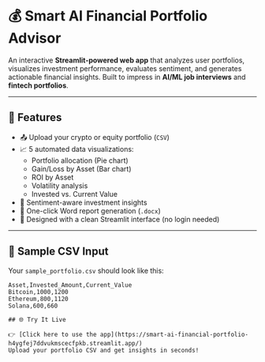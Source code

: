 # 💰 Smart AI Financial Portfolio Advisor

An interactive **Streamlit-powered web app** that analyzes user portfolios, visualizes investment performance, evaluates sentiment, and generates actionable financial insights. Built to impress in **AI/ML job interviews** and **fintech portfolios**.

---

## 🚀 Features

- 📤 Upload your crypto or equity portfolio (`CSV`)
- 📈 5 automated data visualizations:
  - Portfolio allocation (Pie chart)
  - Gain/Loss by Asset (Bar chart)
  - ROI by Asset
  - Volatility analysis
  - Invested vs. Current Value
- 🤖 Sentiment-aware investment insights
- 📄 One-click Word report generation (`.docx`)
- 🎯 Designed with a clean Streamlit interface (no login needed)

---

## 🧪 Sample CSV Input

Your `sample_portfolio.csv` should look like this:

```csv
Asset,Invested_Amount,Current_Value
Bitcoin,1000,1200
Ethereum,800,1120
Solana,600,660

## 🌐 Try It Live

👉 [Click here to use the app](https://smart-ai-financial-portfolio-h4ygfej7ddvukmscecfpkb.streamlit.app/)  
Upload your portfolio CSV and get insights in seconds!
